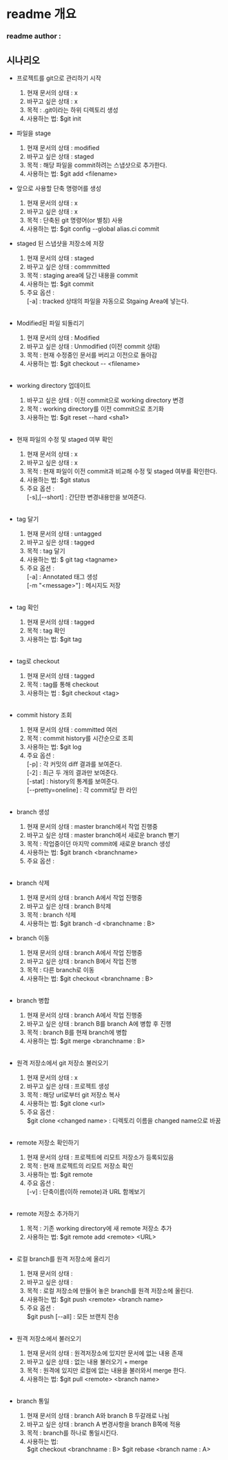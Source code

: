 # __readme 개요__
### readme author : 


## __시나리오__
- 프로젝트를 git으로 관리하기 시작
  1. 현재 문서의 상태 : x
  2. 바꾸고 싶은 상태 : x
  3. 목적 : .git이라는 하위 디렉토리 생성
  4. 사용하는 법: $git init


- 파일을 stage
  1. 현재 문서의 상태 : modified
  2. 바꾸고 싶은 상태 : staged
  3. 목적 : 해당 파일을 commit하려는 스냅샷으로 추가한다.
  4. 사용하는 법: $git add \<filename>


- 앞으로 사용할 단축 명령어를 생성
  1. 현재 문서의 상태 : x
  2. 바꾸고 싶은 상태 : x
  3. 목적 : 단축된 git 명령어(or 별칭) 사용
  4. 사용하는 법: $git config --global alias.ci commit


- staged 된 스냅샷을 저장소에 저장
  1. 현재 문서의 상태 : staged
  2. 바꾸고 싶은 상태 : commmitted
  3. 목적 : staging area에 담긴 내용을 commit
  4. 사용하는 법: $git commit
  5. 주요 옵션 : <br>
    [-a] : tracked 상태의 파일을 자동으로 Stgaing Area에 넣는다.<br><br>

- Modified된 파일 되돌리기
  1. 현재 문서의 상태 : Modified
  2. 바꾸고 싶은 상태 : Unmodified (이전 commit 상태)
  3. 목적 : 현재 수정중인 문서를 버리고 이전으로 돌아감
  4. 사용하는 법: $git checkout -- \<filename> <br><br>

- working directory 업데이트
  1. 바꾸고 싶은 상태 : 이전 commit으로 working directory 변경
  2. 목적 : working directory를 이전 commit으로 초기화
  3. 사용하는 법: $git reset --hard \<sha1> <br><br>

- 현재 파일의 수정 및 staged 여부 확인
  1. 현재 문서의 상태 : x
  2. 바꾸고 싶은 상태 : x
  3. 목적 : 현재 파일이 이전 commit과 비교해 수정 및 staged 여부를 확인한다.
  4. 사용하는 법: $git status
  5. 주요 옵션 : <br>
    [-s],[--short] : 간단한 변경내용만을 보여준다. <br><br>

- tag 달기
  1. 현재 문서의 상태 : untagged
  2. 바꾸고 싶은 상태 : tagged
  3. 목적 : tag 달기
  4. 사용하는 법: $ git tag \<tagname>
  5. 주요 옵션 : <br>
    [-a] : Annotated 태그 생성 <br>
    [-m "\<message>"] : 메시지도 저장 <br><br>

- tag 확인
  1. 현재 문서의 상태 : tagged
  2. 목적 : tag 확인
  3. 사용하는 법: $git tag    <br><br>
- tag로 checkout
  1. 현재 문서의 상태 : tagged
  2. 목적 : tag를 통해 checkout
  3. 사용하는 법 : $git checkout \<tag>  <br><br>

- commit history 조회
  1. 현재 문서의 상태 : committed 여러
  2. 목적 : commit history를 시간순으로 조회
  3. 사용하는 법: $git log
  4. 주요 옵션 : <br>
    [-p] : 각 커밋의 diff 결과를 보여준다. <br>
    [-2] : 최근 두 개의 결과만 보여준다.   <br>
    [-stat] : history의 통계를 보여준다.  <br>
    [--pretty=oneline] : 각 commit당 한 라인  <br><br>

- branch 생성
  1. 현재 문서의 상태 : master branch에서 작업 진행중
  2. 바꾸고 싶은 상태 : master branch에서 새로운 branch 뻗기
  3. 목적 : 작업중이던 마지막 commit에 새로운 branch 생성
  4. 사용하는 법: $git branch \<branchname>
  5. 주요 옵션 : <br><br>

- branch 삭제
  1. 현재 문서의 상태 : branch A에서 작업 진행중
  2. 바꾸고 싶은 상태 : branch B삭제
  3. 목적 : branch 삭제
  4. 사용하는 법: $git branch -d \<branchname : B>


- branch 이동
  1. 현재 문서의 상태 : branch A에서 작업 진행중
  2. 바꾸고 싶은 상태 : branch B에서 작업 진행
  3. 목적 : 다른 branch로 이동
  4. 사용하는 법: $git checkout \<branchname : B> <br><br>

- branch 병합
  1. 현재 문서의 상태 : branch A에서 작업 진행중
  2. 바꾸고 싶은 상태 : branch B를 branch A에 병합 후 진행
  3. 목적 : branch B를 현재 branch에 병합
  4. 사용하는 법: $git merge \<branchname : B> <br><br>

- 원격 저장소에서 git 저장소 불러오기
  1. 현재 문서의 상태 : x
  2. 바꾸고 싶은 상태 : 프로젝트 생성
  3. 목적 : 해당 url로부터 git 저장소 복사
  4. 사용하는 법: $git clone \<url>
  5. 주요 옵션 : <br>
    $git clone <url> \<changed name> : 디렉토리 이름을 changed name으로 바꿈 <br><br>

- remote 저장소 확인하기
  1. 현재 문서의 상태 : 프로젝트에 리모트 저장소가 등록되있음
  2. 목적 : 현재 프로젝트의 리모트 저장소 확인
  3. 사용하는 법: $git remote
  4. 주요 옵션 : <br>
    [-v] : 단축이름(이하 remote)과 URL 함께보기 <br><br>

- remote 저장소 추가하기
  1. 목적 : 기존 working directory에 새 remote 저장소 추가
  2. 사용하는 법: $git remote add \<remote> \<URL> <br><br>

- 로컬 branch를 원격 저장소에 올리기
  1. 현재 문서의 상태 :
  2. 바꾸고 싶은 상태 :
  3. 목적 : 로컬 저장소에 만들어 놓은 branch를 원격 저장소에 올린다.
  4. 사용하는 법: $git push \<remote> \<branch name>
  5. 주요 옵션 : <br>
    $git push <remote> [--all] : 모든 브랜치 전송 <br><br>

- 원격 저장소에서 불러오기
  1. 현재 문서의 상태 : 원격저장소에 있지만 문서에 없는 내용 존재
  2. 바꾸고 싶은 상태 : 없는 내용 불러오기 + merge
  3. 목적 : 원격에 있지만 로컬에 없는 내용을 불러와서 merge 한다.
  4. 사용하는 법: $git pull \<remote> \<branch name> <br><br>

- branch 통일
  1. 현재 문서의 상태 : branch A와 branch B 두갈래로 나뉨
  2. 바꾸고 싶은 상태 : branch A 변경사항을 branch B쪽에  적용
  3. 목적 : branch를 하나로 통일시킨다.
  4. 사용하는 법: <br>
    $git checkout \<branchname : B>
    $git rebase \<branch name : A>
